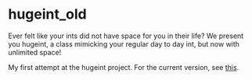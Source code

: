 # hugeint_old
Ever felt like your ints did not have space for you in their life? We present you hugeint, a class mimicking your regular day to day int, but now with unlimited space!

My first attempt at the hugeint project. For the current version, see [this](https://github.com/asdf2727/hugeint).
